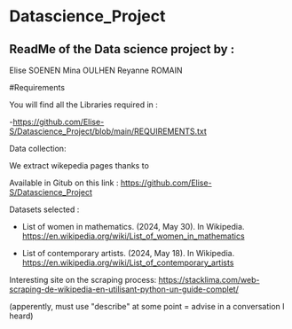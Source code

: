 # Datascience_Project
##  ReadMe of the Data science project by : 

Elise SOENEN
Mina OULHEN
Reyanne ROMAIN


#Requirements 

You will find all the Libraries required in : 

-https://github.com/Elise-S/Datascience_Project/blob/main/REQUIREMENTS.txt

Data collection: 

We extract wikepedia pages thanks to 



Available in Gitub on this link : https://github.com/Elise-S/Datascience_Project



Datasets selected :

- List of women in mathematics. (2024, May 30). In Wikipedia. https://en.wikipedia.org/wiki/List_of_women_in_mathematics

- List of contemporary artists. (2024, May 18). In Wikipedia. https://en.wikipedia.org/wiki/List_of_contemporary_artists

Interesting site on the scraping process: https://stacklima.com/web-scraping-de-wikipedia-en-utilisant-python-un-guide-complet/


(apperently, must use "describe" at some point = advise in a conversation I heard)
